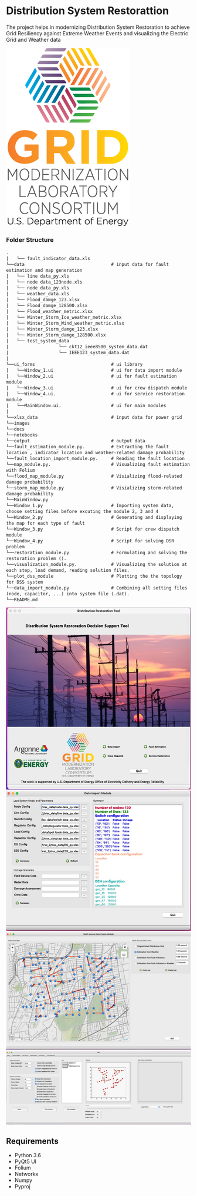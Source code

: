 # Distribution System Restorattion

The project helps in modernizing Distribution System Restoration to achieve Grid Resiliency against Extreme Weather Events and visualizing the Electric Grid and Weather data

![alt text](https://github.com/dvu4/distribution-system-restorattion/blob/a07885d9d1b2dcf0f48c7dd7637080b375842a65/images/logo-grid-mod-lc.png)


### Folder Structure 
```
.
|	└── fault_indicator_data.xls	
└──data  								# input data for fault estimation and map generation
|	└── line data_py.xls
|	└── node data_123node.xls
|	└── node data_py.xls
|	└── weather_data.xls
|	└── Flood_damge_123.xlsx
|	└── Flood_damge_128500.xlsx
|	└── Flood_weather_metric.xlsx
|	└── Winter_Storm_Ice_weather_metric.xlsx
|	└── Winter_Storm_Wind_weather_metric.xlsx
|	└── Winter_Storm_damge_123.xlsx
|	└── Winter_Storm_damge_128500.xlsx
|	└── test_system_data
|					└── ckt12_ieee8500_system_data.dat
| 					└── IEEE123_system_data.dat
|
└──ui_forms 							# ui library
|	└──Window_1.ui						# ui for data import module 
|	└──Window_2.ui						# ui for fault estimation module 
|	└──Window_3.ui						# ui for crew dispatch module
|	└──Window_4.ui.   					# ui for service restoration module 
|	└──MainWindow.ui. 					# ui for main modules
|	
└──xlsx_data							# input data for power grid 
└──images
└──docs
└──notebooks
└──output								# output data 
└──fault_estimation_module.py.   		# Extracting the fault location , indicator location and weather-related damage probability 
└──fault_location_import_module.py.    	# Reading the fault location 
└──map_module.py. 						# Visualizing fault estimation with Folium 
└──flood_map_module.py 	 				# Visializing flood-related damage probability
└──storm_map_module.py 					# Visializing storm-related damage probability
└──MainWindow.py			
└──Window_1.py	  						# Importing system data, choose setting files before excuting the module 2, 3 and 4		
└──Window_2.py	  						# Generating and displaying the map for each type of fault  
└──Window_3.py							# Script for crew dispatch module
└──Window_4.py							# Script for solving DSR problem
└──restoration_module.py				# Formulating and solving the restoration problem ().
└──visualization_module.py. 			# Visualizing the solution at each step, load demand, reading solution files.  
└──plot_dss_module						# Plotting the the topology for DSS system
└──data_import_module.py 				# Combining all setting files (node, capacitor, ...) into system file (.dat).
└──README.md

```

![alt text](https://github.com/dvu4/distribution-system-restorattion/blob/999ad7e03586fd64eb1860e1f40dc5a25c89d0ff/images/img1.jpg)
![alt text](https://github.com/dvu4/distribution-system-restorattion/blob/999ad7e03586fd64eb1860e1f40dc5a25c89d0ff/images/img2.jpg)
![alt text](https://github.com/dvu4/distribution-system-restorattion/blob/999ad7e03586fd64eb1860e1f40dc5a25c89d0ff/images/img3.jpg)
![alt text](https://github.com/dvu4/distribution-system-restorattion/blob/999ad7e03586fd64eb1860e1f40dc5a25c89d0ff/images/img4.jpg)


## Requirements
  - Python 3.6
  - PyQt5 UI
  - Folium
  - Networkx
  - Numpy
  - Pyproj

